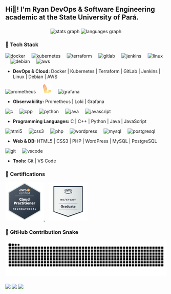 <h2 align="left">Hi👋! I'm Ryan DevOps & Software Engineering academic at the State University of Pará.</h2>

###

<div align="center">
  <img src="https://github-readme-stats.vercel.app/api?username=theunrealryan&hide_title=false&hide_rank=false&show_icons=true&include_all_commits=true&count_private=true&disable_animations=false&theme=dracula&locale=en&hide_border=false" height="150" alt="stats graph"  />
  <img src="https://github-readme-stats.vercel.app/api/top-langs?username=theunrealryan&locale=en&hide_title=false&layout=compact&card_width=320&langs_count=5&theme=dracula&hide_border=false" height="150" alt="languages graph"  />
</div>

###

<h3>🔧 Tech Stack</h3>

<!-- DevOps & Cloud -->
<div align="left">
  <img src="https://cdn.jsdelivr.net/gh/devicons/devicon/icons/docker/docker-original.svg" height="30" alt="docker" />
  <img width="12" />
  <img src="https://cdn.jsdelivr.net/gh/devicons/devicon/icons/kubernetes/kubernetes-plain.svg" height="30" alt="kubernetes" />
  <img width="12" />
  <img src="https://cdn.jsdelivr.net/gh/devicons/devicon/icons/terraform/terraform-original.svg" height="30" alt="terraform" />
  <img width="12" />
  <img src="https://cdn.jsdelivr.net/gh/devicons/devicon/icons/gitlab/gitlab-original.svg" height="30" alt="gitlab" />
  <img width="12" />
  <img src="https://cdn.jsdelivr.net/gh/devicons/devicon/icons/jenkins/jenkins-original.svg" height="30" alt="jenkins" />
  <img width="12" />
  <img src="https://cdn.jsdelivr.net/gh/devicons/devicon/icons/linux/linux-original.svg" height="30" alt="linux" />
  <img width="12" />
  <img src="https://cdn.jsdelivr.net/gh/devicons/devicon/icons/debian/debian-original.svg" height="30" alt="debian" />
  <img width="12" />
  <img src="https://cdn.jsdelivr.net/gh/devicons/devicon/icons/amazonwebservices/amazonwebservices-original-wordmark.svg" height="30" alt="aws" />
</div>

- **DevOps & Cloud:** Docker | Kubernetes | Terraform | GitLab | Jenkins | Linux | Debian | AWS

<!-- Observability -->
<div align="left" style="margin-top: 8px;">
  <img src="https://cdn.jsdelivr.net/gh/devicons/devicon/icons/prometheus/prometheus-original.svg" height="30" alt="prometheus" />
  <img width="12" />
  <!-- Loki entre Prometheus e Grafana -->
  <img src="https://raw.githubusercontent.com/grafana/loki/main/docs/sources/logo.png" height="30" alt="loki" />
  <img width="12" />
  <img src="https://cdn.jsdelivr.net/gh/devicons/devicon/icons/grafana/grafana-original.svg" height="30" alt="grafana" />
</div>

- **Observability:** Prometheus | Loki | Grafana

<!-- Programming Languages -->
<div align="left" style="margin-top: 8px;">
  <img src="https://cdn.jsdelivr.net/gh/devicons/devicon/icons/c/c-original.svg" height="30" alt="c" />
  <img width="12" />
  <img src="https://cdn.jsdelivr.net/gh/devicons/devicon/icons/cplusplus/cplusplus-original.svg" height="30" alt="cpp" />
  <img width="12" />
  <img src="https://cdn.jsdelivr.net/gh/devicons/devicon/icons/python/python-original.svg" height="30" alt="python" />
  <img width="12" />
  <img src="https://cdn.jsdelivr.net/gh/devicons/devicon/icons/java/java-original.svg" height="30" alt="java" />
  <img width="12" />
  <img src="https://cdn.jsdelivr.net/gh/devicons/devicon/icons/javascript/javascript-original.svg" height="30" alt="javascript" />
</div>

- **Programming Languages:** C | C++ | Python | Java | JavaScript

<!-- Web & DB -->
<div align="left" style="margin-top: 8px;">
  <img src="https://cdn.jsdelivr.net/gh/devicons/devicon/icons/html5/html5-original.svg" height="30" alt="html5" />
  <img width="12" />
  <img src="https://cdn.jsdelivr.net/gh/devicons/devicon/icons/css3/css3-original.svg" height="30" alt="css3" />
  <img width="12" />
  <img src="https://cdn.jsdelivr.net/gh/devicons/devicon/icons/php/php-original.svg" height="30" alt="php" />
  <img width="12" />
  <img src="https://cdn.jsdelivr.net/gh/devicons/devicon/icons/wordpress/wordpress-original.svg" height="30" alt="wordpress" />
  <img width="12" />
  <img src="https://cdn.jsdelivr.net/gh/devicons/devicon/icons/mysql/mysql-original.svg" height="30" alt="mysql" />
  <img width="12" />
  <img src="https://cdn.jsdelivr.net/gh/devicons/devicon/icons/postgresql/postgresql-original.svg" height="30" alt="postgresql" />
</div>

- **Web & DB:** HTML5 | CSS3 | PHP | WordPress | MySQL | PostgreSQL

<!-- Tools -->
<div align="left" style="margin-top: 8px;">
  <img src="https://cdn.jsdelivr.net/gh/devicons/devicon/icons/git/git-original.svg" height="30" alt="git" />
  <img width="12" />
  <img src="https://cdn.jsdelivr.net/gh/devicons/devicon/icons/vscode/vscode-original.svg" height="30" alt="vscode" />
</div>

- **Tools:** Git | VS Code

###
<h3>🏅 Certifications</h3>

<p align="left">
  <!-- AWS Certified Cloud Practitioner -->
  <a href="https://www.credly.com/badges/7b2c405b-d5e5-411f-a47c-00f5bc1e7a45" target="_blank">
    <img src="assets/badges/aws-ccp.png" height="120" alt="AWS Certified Cloud Practitioner" />
  </a>
  <img width="8" />
  <!-- AWS re/Start Graduate -->
  <a href="https://www.credly.com/badges/71424dbb-281c-4b13-b174-881962e49f0b" target="_blank">
    <img src="assets/badges/aws-restart.png" height="120" alt="AWS re/Start Graduate" />
  </a>
</p>

###

<h3>🐍 GitHub Contribution Snake</h3>

<picture>
  <source media="(prefers-color-scheme: dark)" srcset="https://raw.githubusercontent.com/theunrealryan/theunrealryan/output/github-contribution-grid-snake-dark.svg">
  <source media="(prefers-color-scheme: light)" srcset="https://raw.githubusercontent.com/theunrealryan/theunrealryan/output/github-contribution-grid-snake.svg">
  <img alt="github contribution snake" src="https://raw.githubusercontent.com/theunrealryan/theunrealryan/output/github-contribution-grid-snake.svg">
</picture>

###

<div> 
  <a href="https://www.linkedin.com/in/theunrealryan/" target="_blank"><img src="https://img.shields.io/badge/-LinkedIn-%230077B5?style=for-the-badge&logo=linkedin&logoColor=white" target="_blank"></a> 
  <a href="https://instagram.com/theunrealryan" target="_blank"><img src="https://img.shields.io/badge/-Instagram-%23E4405F?style=for-the-badge&logo=instagram&logoColor=white" target="_blank"></a>
  <a href="mailto:ryanricardodesouza.dev@gmail.com"><img src="https://img.shields.io/badge/-Gmail-%23333?style=for-the-badge&logo=gmail&logoColor=white" target="_blank"></a>
</div>
